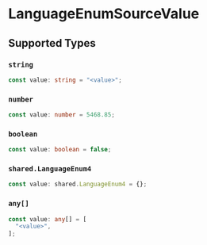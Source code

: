 # LanguageEnumSourceValue


## Supported Types

### `string`

```typescript
const value: string = "<value>";
```

### `number`

```typescript
const value: number = 5468.85;
```

### `boolean`

```typescript
const value: boolean = false;
```

### `shared.LanguageEnum4`

```typescript
const value: shared.LanguageEnum4 = {};
```

### `any[]`

```typescript
const value: any[] = [
  "<value>",
];
```

